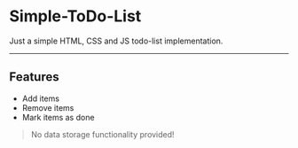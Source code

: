﻿# Simple-ToDo-List
Just a simple HTML, CSS and JS todo-list implementation.

---

## Features

* Add items
* Remove items
* Mark items as done

> No data storage functionality provided!
